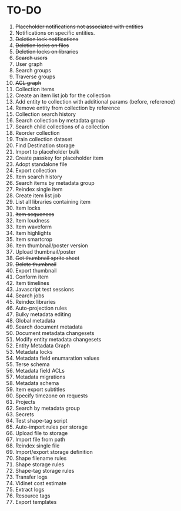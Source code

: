 # TO-DO

1. ~~Placeholder notifications not associated with entities~~
2. Notifications on specific entities.
3. ~~Deletion lock notifications~~
4. ~~Deletion locks on files~~
5. ~~Deletion locks on libraries~~
6. ~~Search users~~
7. User graph
8. Search groups
9. Traverse groups
10. ~~ACL graph~~
11. Collection items
12. Create an item list job for the collection
13. Add entity to collection with additional params (before, reference)
14. Remove entity from collection by reference
15. Collection search history
16. Search collection by metadata group
17. Search child collections of a collection
18. Reorder collection
19. Train collection dataset
20. Find Destination storage
21. Import to placeholder bulk
22. Create passkey for placeholder item
23. Adopt standalone file
24. Export collection
25. Item search history
26. Search items by metadata group
27. Reindex single item
28. Create item list job
29. List all libraries containing item
30. Item locks
31. ~~Item sequences~~
32. Item loudness
33. Item waveform
34. Item highlights
35. Item smartcrop
36. Item thumbnail/poster version
37. Upload thumbnail/poster
38. ~~Get thumbnail sprite sheet~~
39. ~~Delete thumbnail~~
40. Export thumbnail
41. Conform item
42. Item timelines
43. Javascript test sessions
44. Search jobs
45. Reindex libraries
46. Auto-projection rules
47. Bulky metadata editing
48. Global metadata
49. Search document metadata
50. Document metadata changesets
51. Modify entity metadata changesets
52. Entity Metadata Graph
53. Metadata locks
54. Metadata field enumaration values
55. Terse schema
56. Metadata field ACLs
57. Metadata migrations
58. Metadata schema
59. Item export subtitles
60. Specify timezone on requests
61. Projects
62. Search by metadata group
63. Secrets
64. Test shape-tag script
65. Auto-import rules per storage
66. Upload file to storage
67. Import file from path
68. Reindex single file
69. Import/export storage definition
70. Shape filename rules
71. Shape storage rules
72. Shape-tag storage rules
73. Transfer logs
74. Vidinet cost estimate
75. Extract logs
76. Resource tags
77. Export templates
